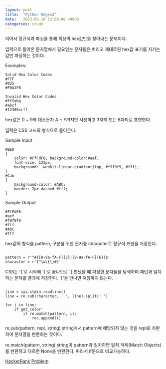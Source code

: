 ```yaml
---
layout: post
title:  "Python Regex3"
date:   2023-05-10 13:00:00 +0900
categories: study
---
```

이어서 정규식과 파싱을 통해 색상의 hex값만을 찾아내는 문제이다.

입력으로 들어온 문자열에서 필요없는 문자들은 버리고 제대로된 hex값 표기를 지키는 값만 파싱하는 것이다. 

Examples:
```
Valid Hex Color Codes
#FFF 
#025 
#F0A1FB 

Invalid Hex Color Codes
#fffabg
#abcf
#12365erff
```
hex값은 0 ~ 9와 대소문자 A ~ F까지만 사용하고 3자리 또는 6자리로 표현한다.

입력은 CSS 코드의 형식으로 들어온다.

Sample Input
```
#BED
{
    color: #FfFdF8; background-color:#aef;
    font-size: 123px;
    background: -webkit-linear-gradient(top, #f9f9f9, #fff);
}
#Cab
{
    background-color: #ABC;
    border: 2px dashed #fff;
}
```

Sample Output
```
#FfFdF8
#aef
#f9f9f9
#fff
#ABC
#fff
```

hex값의 형식을 pattern, 구분을 위한 문자를 character로 정규식 표현을 저장한다.
```

pattern = r'^#([0-9a-fA-F]{3}|[0-9a-fA-F]{6})$'
character = r'[^\w\{\}#]'

```

CSS는 '{'로 시작해 '}'로 끝나므로 '{'만났을 떄 파싱한 문자들을 탐색하며 패턴과 일치하는 문자를 결과에 저장한다. '}'을 만나면 저장하지 않는다.

```

line = sys.stdin.readline()
line = re.sub(character, ' ', line).split(' ')

for i in line:
    if get_color:
        if re.match(pattern, i):
            res.append(i)

```

re.sub(pattern, repl, string)
string에서 pattern에 해당되지 않는 것을 repl로 치환하여 문자열을 반환하는 것이다.

re.match(pattern, string)
string이 pattern과 일치하면 일치 객체(Match Objects)를 반환하고 다르면 None을 반환한다. 따라서 if문으로 비교가능하다.




[HackerRank][HackerRank] 
[Problem][Problem]


[HackerRank]: https://www.hackerrank.com/
[Problem]: https://www.hackerrank.com/challenges/hex-color-code/problem
